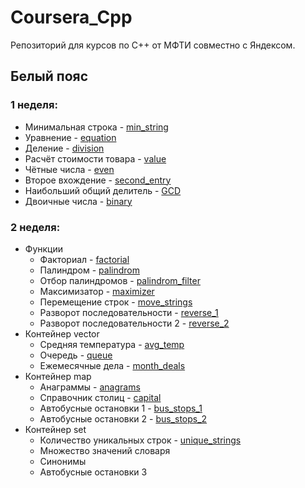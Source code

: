 # Coursera_Cpp
Репозиторий для курсов по C++ от МФТИ совместно с Яндексом.

## Белый пояс
### 1 неделя:
- Минимальная строка - [min_string](https://github.com/r-vvch/Coursera_Cpp/tree/master/White_belt/1_week/min_string "Перейти к расположению")
- Уравнение - [equation](https://github.com/r-vvch/Coursera_Cpp/tree/master/White_belt/1_week/equation "Перейти к расположению")
- Деление - [division](https://github.com/r-vvch/Coursera_Cpp/tree/master/White_belt/1_week/division "Перейти к расположению")
- Расчёт стоимости товара - [value](https://github.com/r-vvch/Coursera_Cpp/tree/master/White_belt/1_week/value "Перейти к расположению")
- Чётные числа - [even](https://github.com/r-vvch/Coursera_Cpp/tree/master/White_belt/1_week/even "Перейти к расположению")
- Второе вхождение - [second_entry](https://github.com/r-vvch/Coursera_Cpp/tree/master/White_belt/1_week/second_entry "Перейти к расположению")
- Наибольший общий делитель - [GCD](https://github.com/r-vvch/Coursera_Cpp/tree/master/White_belt/1_week/GCD "Перейти к расположению")
- Двоичные числа - [binary](https://github.com/r-vvch/Coursera_Cpp/tree/master/White_belt/1_week/binary "Перейти к расположению")

### 2 неделя:
- Функции
    - Факториал - [factorial](https://github.com/r-vvch/Coursera_Cpp/tree/master/White_belt/2_week/functions/factorial "Перейти к расположению")
    - Палиндром - [palindrom](https://github.com/r-vvch/Coursera_Cpp/tree/master/White_belt/2_week/functions/palindrom "Перейти к расположению")
    - Отбор палиндромов - [palindrom_filter](https://github.com/r-vvch/Coursera_Cpp/tree/master/White_belt/2_week/functions/palindrom_filter "Перейти к расположению")
    - Максимизатор - [maximizer](https://github.com/r-vvch/Coursera_Cpp/tree/master/White_belt/2_week/functions/maximizer "Перейти к расположению")
    - Перемещение строк - [move_strings](https://github.com/r-vvch/Coursera_Cpp/tree/master/White_belt/2_week/functions/move_strings "Перейти к расположению")
    - Разворот последовательности - [reverse_1](https://github.com/r-vvch/Coursera_Cpp/tree/master/White_belt/2_week/functions/reverse_1 "Перейти к расположению")
    - Разворот последовательности 2 - [reverse_2](https://github.com/r-vvch/Coursera_Cpp/tree/master/White_belt/2_week/functions/reverse_2 "Перейти к расположению")
- Контейнер vector
    - Средняя температура - [avg_temp](https://github.com/r-vvch/Coursera_Cpp/tree/master/White_belt/2_week/vector/avg_temp "Перейти к расположению")
    - Очередь - [queue](https://github.com/r-vvch/Coursera_Cpp/tree/master/White_belt/2_week/vector/queue "Перейти к расположению")
    - Ежемесячные дела - [month_deals](https://github.com/r-vvch/Coursera_Cpp/tree/master/White_belt/2_week/vector/month_deals "Перейти к расположению")
- Контейнер map
    - Анаграммы - [anagrams](https://github.com/r-vvch/Coursera_Cpp/tree/master/White_belt/2_week/map/anagrams "Перейти к расположению")
    - Справочник столиц - [capital](https://github.com/r-vvch/Coursera_Cpp/tree/master/White_belt/2_week/map/capital "Перейти к расположению")
    - Автобусные остановки 1 - [bus_stops_1](https://github.com/r-vvch/Coursera_Cpp/tree/master/White_belt/2_week/map/bus_stops_1 "Перейти к расположению")
    - Автобусные остановки 2 - [bus_stops_2](https://github.com/r-vvch/Coursera_Cpp/tree/master/White_belt/2_week/map/bus_stops_2 "Перейти к расположению")
- Контейнер set
    - Количество уникальных строк - [unique_strings](https://github.com/r-vvch/Coursera_Cpp/tree/master/White_belt/2_week/set/unique_strings "Перейти к расположению")
    - Множество значений словаря
    - Синонимы
    - Автобусные остановки 3
